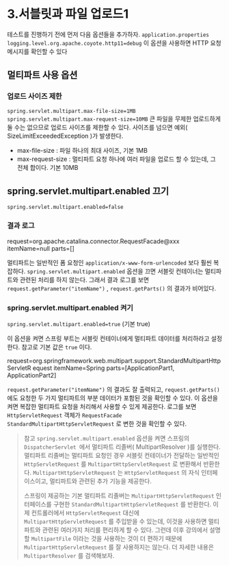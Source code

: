 # 3.서블릿과 파일 업로드1

테스트를 진행하기 전에 먼저 다음 옵션들을 추가하자.
`application.properties`
`logging.level.org.apache.coyote.http11=debug`
이 옵션을 사용하면 HTTP 요청 메시지를 확인할 수 있다

## 멀티파트 사용 옵션
### 업로드 사이즈 제한
`spring.servlet.multipart.max-file-size=1MB`
`spring.servlet.multipart.max-request-size=10MB`
큰 파일을 무제한 업로드하게 둘 수는 없으므로 업로드 사이즈를 제한할 수 있다.
사이즈를 넘으면 예외( SizeLimitExceededException )가 발생한다.

- max-file-size : 파일 하나의 최대 사이즈, 기본 1MB
- max-request-size : 멀티파트 요청 하나에 여러 파일을 업로드 할 수 있는데, 그 
전체 합이다. 기본 10MB

## spring.servlet.multipart.enabled 끄기
`spring.servlet.multipart.enabled=false`

### 결과 로그
request=org.apache.catalina.connector.RequestFacade@xxx
itemName=null
parts=[]

멀티파트는 일반적인 폼 요청인 `application/x-www-form-urlencoded` 보다 훨씬 복잡하다.
`spring.servlet.multipart.enabled` 옵션을 끄면 서블릿 컨테이너는 멀티파트와 관련된 처리를 하지
않는다.
그래서 결과 로그를 보면 `request.getParameter("itemName")` , `request.getParts()` 의 결과가
비어있다. 

### spring.servlet.multipart.enabled 켜기
`spring.servlet.multipart.enabled=true` (기본 true)

이 옵션을 켜면 스프링 부트는 서블릿 컨테이너에게 멀티파트 데이터를 처리하라고 설정한다. 참고로 기본
값은 `true` 이다.

request=org.springframework.web.multipart.support.StandardMultipartHttpServletR
equest
itemName=Spring
parts=[ApplicationPart1, ApplicationPart2]

`request.getParameter("itemName")` 의 결과도 잘 출력되고, `request.getParts()` 에도 요청한 두
가지 멀티파트의 부분 데이터가 포함된 것을 확인할 수 있다. 이 옵션을 켜면 복잡한 멀티파트 요청을
처리해서 사용할 수 있게 제공한다.
로그를 보면 `HttpServletRequest` 객체가 `RequestFacade`
`StandardMultipartHttpServletRequest` 로 변한 것을 확인할 수 있다.

> 참고
> `spring.servlet.multipart.enabled` 옵션을 켜면 스프링의 `DispatcherServlet `에서 멀티파트
리졸버( MultipartResolver )를 실행한다.
> 멀티파트 리졸버는 멀티파트 요청인 경우 서블릿 컨테이너가 전달하는 일반적인 `HttpServletRequest` 를
`MultipartHttpServletRequest` 로 변환해서 반환한다.
> `MultipartHttpServletRequest` 는 `HttpServletRequest` 의 자식 인터페이스이고, 멀티파트와 관련된
추가 기능을 제공한다.
>
> 스프링이 제공하는 기본 멀티파트 리졸버는 `MultipartHttpServletRequest` 인터페이스를 구현한
`StandardMultipartHttpServletRequest` 를 반환한다.
> 이제 컨트롤러에서 `HttpServletRequest` 대신에 `MultipartHttpServletRequest` 를 주입받을 수
있는데, 이것을 사용하면 멀티파트와 관련된 여러가지 처리를 편리하게 할 수 있다. 그런데 이후 강의에서
설명할 `MultipartFile` 이라는 것을 사용하는 것이 더 편하기 때문에 `MultipartHttpServletRequest`
를 잘 사용하지는 않는다. 더 자세한 내용은 `MultipartResolver` 를 검색해보자.
